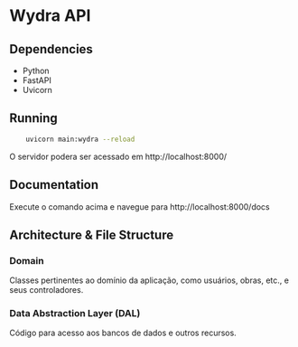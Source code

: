 # Wydra API

## Dependencies
- Python
- FastAPI
- Uvicorn

## Running
```sh
    uvicorn main:wydra --reload
```
O servidor podera ser acessado em http://localhost:8000/

## Documentation
Execute o comando acima e navegue para http://localhost:8000/docs

## Architecture & File Structure
### Domain
Classes pertinentes ao domínio da aplicação, como usuários, obras, etc., e seus controladores.

### Data Abstraction Layer (DAL)
Código para acesso aos bancos de dados e outros recursos.


